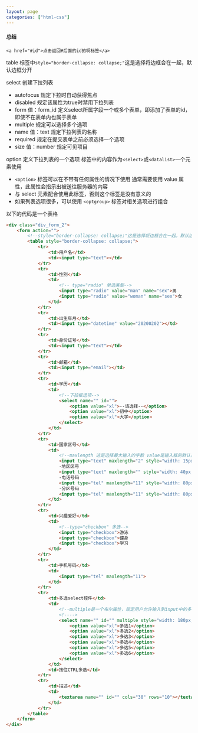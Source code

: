```yaml
---
layout: page
categories: ["html-css"]
---
```


#### 总结

`<a href="#id">点击返回#后面的id的啊标签</a>`

table   标签中`style="border-collapse: collapse;"`这是选择将边框合在一起，默认边框分开

select  创建下拉列表
    
- autofocus 规定下拉时自动获得焦点
- disabled  规定该属性为true时禁用下拉列表
- form      值：form_id  定义select所属字段一个或多个表单，即添加了表单的id，即使不在表单内也属于表单
- multiple  规定可以选择多个选项
- name      值：text 规定下拉列表的名称
- required  规定在提交表单之前必须选择一个选项
- size      值：number 规定可见项目


option  定义下拉列表的一个选项 标签中的内容作为`<select>`或`<datalist>`一个元素使用

- `<option>` 标签可以在不带有任何属性的情况下使用 通常需要使用 value 属性，此属性会指示出被送往服务器的内容
- 与 select 元素配合使用此标签，否则这个标签是没有意义的
- 如果列表选项很多，可以使用 `<optgroup>` 标签对相关选项进行组合


以下的代码是一个表格

```html
<div class="div_form_2">
    <form action="">
        <!--style="border-collapse: collapse;"这是选择将边框合在一起，默认边框分开-->
        <table style="border-collapse: collapse;">
            <tr>
                <td>用户名</td>
                <td><input type="text"></td>
            </tr>
            <tr>
                <td>性别</td>
                <td>
                    <!-- type="radio" 单选类型-->
                    <input type="radio" value="man" name="sex">男
                    <input type="radio" value="woman" name="sex">女
                </td>
            </tr>
            <tr>
                <td>出生年月</td>
                <td><input type="datetime" value="20200202"></td>
            </tr>
            <tr>
                <td>身份证号</td>
                <td><input type="text"></td>
            </tr>
            <tr>
                <td>邮箱</td>
                <td><input type="email"></td>
            </tr>
            <tr>
                <td>学历</td>
                <td>
                    <!--下拉框选项-->
                    <select name="" id="">
                        <option value="xl">--请选择--</option>
                        <option value="xl">初中</option>
                        <option value="xl">大学</option>
                    </select>
                </td>
            </tr>
            <tr>
                <td>国家区号</td>
                <td>
                    <!--maxlength 这是选择最大输入的字数 value是输入框的默认显示-->
                    <input type="text" maxlength="2" style="width: 15px;" value="86">
                    -地区区号
                    <input type="text" maxlength="" style="width: 40px;" value="">
                    -电话号码
                    <input type="tel" maxlength="11" style="width: 80px;" value="">
                    -分区号码
                    <input type="tel" maxlength="11" style="width: 80px;" value="">
                </td>
            </tr>
            <tr>
                <td>兴趣爱好</td>
                <td>
                    <!--type="checkbox" 多选-->
                    <input type="checkbox">游泳
                    <input type="checkbox">健身
                    <input type="checkbox">学习
                </td>
            </tr>
            <tr>
                <td>手机号码</td>
                <td>
                    <input type="tel" maxlength="11">
                </td>
            </tr>
            <tr>
                <td>多选select控件</td>
                <td>
                    <!--multiple是一个布尔属性，规定用户允许输入到input中的多个值 -->
                    <!---->
                    <select name="" id="" multiple style="width: 180px;">
                        <option value="xl">多选1</option>
                        <option value="xl">多选2</option>
                        <option value="xl">多选3</option>
                        <option value="xl">多选4</option>
                        <option value="xl">多选5</option>
                        <option value="xl">多选6</option>
                    </select>
                </td>
                <td>按住CTRL多选</td>
            </tr>
            <tr>
                <td>描述</td>
                <td>
                    <textarea name="" id="" cols="30" rows="10"></textarea>
                </td>
            </tr>
        </table>
    </form>
</div>

```

